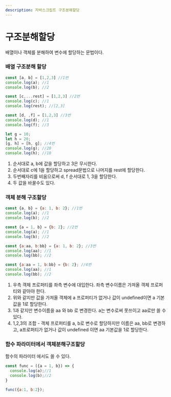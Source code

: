 ```yaml
---
description: 자바스크립트 구조분해할당
---
```


# 구조분해할당

배열이나 객체를 분해하여 변수에 할당하는 문법이다.

### 배열 구조분해 할당

```javascript
const [a, b] = [1,2,3] //1번
console.log(a); //1
console.log(b); //2

const [c,...rest] = [1,2,3] //2번
console.log(c); //1
console.log(rest); //[2,3]

const [d, ,f] = [1,2,3] //3번
console.log(d); //1
console.log(f); //3

let g = 10;
let h = 20;
[g, h] = [h, g]; //4번 
console.log(g); //20
console.log(h); //10
```

1. 순서대로 a, b에 값을 할당하고 3은 무시한다.
2. 순서대로 c에 1을 할당하고 spread문법으로 나머지를 rest에 할당한다.
3. 두번째자리를 비움으로써 d, f 순서대로 1, 3을 할당한다.
4. 두 값을 바꿀수도 있다.

### 객체 분해 구조할당

```javascript
const {a, b} = {a: 1, b: 2}; //1번
console.log(a); //1
console.log(b); //2

const {a = 1, b} = {b: 2}; //2번
console.log(a); //1
console.log(b); //2

const {a:aa, b:bb} = {a: 1, b: 2}; //3번
console.log(aa); //1
console.log(bb); //2

const {a:aa = 1, b:bb} = {b: 2}; //4번 
console.log(aa); //1
console.log(bb); //2
```

1. 우측 객체 프로퍼티를 좌측 변수에 대입한다. 좌측 변수이름은 가져올 객체 프로퍼티와 같아야 한다.
2. 위와 같지만 값을 가져올 객체에  a 프로퍼티가 없거나 값이 undefined이면 a 기본값을 1로 할당한다.
3. 1과 같지만 변수이름을 aa 와 bb 로 변경한다.  a는 변수로써 못쓰이고 aa로만 쓸 수 있다.
4. 1,2,3의 조합 - 객체 프로퍼티를 a, b로 변수로 할당하지만 이름은 aa, bb로 변경하고, a프로퍼티가 없거나 값이 undefined 이면 aa 기본값을 1로 할당한다. 



### 함수 파라미터에서 객체분해구조할당

함수의 파라미터 에서도 쓸 수 있다.

```javascript
const func = ({a = 1, b}) => {
  console.log(a);//1
  console.log(b);//2
}

func({a:1, b:2});
```

